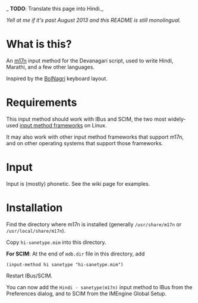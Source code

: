 _ __TODO__: Translate this page into Hindi._

_Yell at me if it's past August 2013 and this README is still monolingual._

# What is this?

An [m17n](http://www.nongnu.org/m17n/) input method for the Devanagari script, 
used to write Hindi, Marathi, and a few other languages.

Inspired by the [BolNagri](http://indlinux.org/wiki/index.php/BolNagri) keyboard
layout.

# Requirements

This input method should work with IBus and SCIM, the two most widely-used 
[input method frameworks](http://fedoraproject.org/wiki/I18N/InputMethods)
on Linux.

It may also work with other input method frameworks that support m17n, and on
other operating systems that support those frameworks.

# Input

Input is (mostly) phonetic. See the wiki page for examples.

# Installation

Find the directory where m17n is installed (generally `/usr/share/m17n` or
`/usr/local/share/m17n`).

Copy `hi-sanetype.mim` into this directory.

__For SCIM__: At the end of `mdb.dir` file in this directory, add
    
    (input-method hi sanetype "hi-sanetype.mim")

Restart IBus/SCIM. 

You can now add the `Hindi - sanetype(m17n)` input method to IBus from the 
Preferences dialog, and to SCIM from the IMEngine Global Setup.